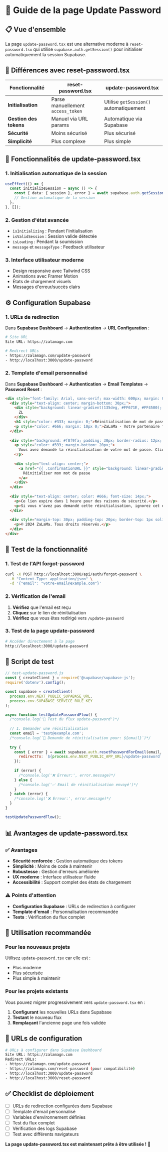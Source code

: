 # 🔐 Guide de la page Update Password

## 📋 Vue d'ensemble

La page `update-password.tsx` est une alternative moderne à `reset-password.tsx` qui utilise `supabase.auth.getSession()` pour initialiser automatiquement la session Supabase.

## 🔄 Différences avec reset-password.tsx

| Fonctionnalité | reset-password.tsx | update-password.tsx |
|----------------|-------------------|-------------------|
| **Initialisation** | Parse manuellement `access_token` | Utilise `getSession()` automatiquement |
| **Gestion des tokens** | Manuel via URL params | Automatique via Supabase |
| **Sécurité** | Moins sécurisé | Plus sécurisé |
| **Simplicité** | Plus complexe | Plus simple |

## 🚀 Fonctionnalités de update-password.tsx

### 1. **Initialisation automatique de la session**
```typescript
useEffect(() => {
  const initializeSession = async () => {
    const { data: { session }, error } = await supabase.auth.getSession();
    // Gestion automatique de la session
  };
}, []);
```

### 2. **Gestion d'état avancée**
- `isInitializing` : Pendant l'initialisation
- `isValidSession` : Session valide détectée
- `isLoading` : Pendant la soumission
- `message` et `messageType` : Feedback utilisateur

### 3. **Interface utilisateur moderne**
- Design responsive avec Tailwind CSS
- Animations avec Framer Motion
- États de chargement visuels
- Messages d'erreur/succès clairs

## ⚙️ Configuration Supabase

### 1. **URLs de redirection**

Dans **Supabase Dashboard** → **Authentication** → **URL Configuration** :

```bash
# Site URL
Site URL: https://zalamagn.com

# Redirect URLs
- https://zalamagn.com/update-password
- http://localhost:3000/update-password
```

### 2. **Template d'email personnalisé**

Dans **Supabase Dashboard** → **Authentication** → **Email Templates** → **Password Reset** :

```html
<div style="font-family: Arial, sans-serif; max-width: 600px; margin: 0 auto; padding: 20px;">
  <div style="text-align: center; margin-bottom: 30px;">
    <div style="background: linear-gradient(135deg, #FF671E, #FF4500); color: white; width: 60px; height: 60px; border-radius: 12px; display: inline-flex; align-items: center; justify-content: center; font-size: 24px; font-weight: bold; margin-bottom: 20px;">
      ZL
    </div>
    <h1 style="color: #333; margin: 0;">Réinitialisation de mot de passe</h1>
    <p style="color: #666; margin: 10px 0;">ZaLaMa - Votre partenaire financier de confiance</p>
  </div>
  
  <div style="background: #f8f9fa; padding: 30px; border-radius: 12px; margin-bottom: 20px;">
    <p style="color: #333; margin-bottom: 20px;">
      Vous avez demandé la réinitialisation de votre mot de passe. Cliquez sur le bouton ci-dessous pour procéder :
    </p>
    
    <div style="text-align: center;">
      <a href="{{ .ConfirmationURL }}" style="background: linear-gradient(135deg, #FF671E, #FF4500); color: white; padding: 14px 28px; text-decoration: none; border-radius: 8px; font-weight: 600; display: inline-block; margin: 10px 0;">
        Réinitialiser mon mot de passe
      </a>
    </div>
  </div>
  
  <div style="text-align: center; color: #666; font-size: 14px;">
    <p>Ce lien expire dans 1 heure pour des raisons de sécurité.</p>
    <p>Si vous n'avez pas demandé cette réinitialisation, ignorez cet email.</p>
  </div>
  
  <div style="margin-top: 30px; padding-top: 20px; border-top: 1px solid #eee; text-align: center; color: #999; font-size: 12px;">
    <p>© 2024 ZaLaMa. Tous droits réservés.</p>
  </div>
</div>
```

## 🧪 Test de la fonctionnalité

### 1. **Test de l'API forgot-password**

```bash
curl -X POST http://localhost:3000/api/auth/forgot-password \
  -H "Content-Type: application/json" \
  -d '{"email": "votre-email@example.com"}'
```

### 2. **Vérification de l'email**

1. **Vérifiez** que l'email est reçu
2. **Cliquez** sur le lien de réinitialisation
3. **Vérifiez** que vous êtes redirigé vers `/update-password`

### 3. **Test de la page update-password**

```bash
# Accéder directement à la page
http://localhost:3000/update-password
```

## 🔧 Script de test

```javascript
// test-update-password.js
const { createClient } = require('@supabase/supabase-js');
require('dotenv').config();

const supabase = createClient(
  process.env.NEXT_PUBLIC_SUPABASE_URL,
  process.env.SUPABASE_SERVICE_ROLE_KEY
);

async function testUpdatePasswordFlow() {
  /*console.log('🧪 Test du flux update-password')*/
  
  // 1. Demander une réinitialisation
  const email = 'test@example.com';
  /*console.log(`📧 Demande de réinitialisation pour: ${email}`)*/
  
  try {
    const { error } = await supabase.auth.resetPasswordForEmail(email, {
      redirectTo: `${process.env.NEXT_PUBLIC_APP_URL}/update-password`
    });
    
    if (error) {
      /*console.log('❌ Erreur:', error.message)*/
    } else {
      /*console.log('✅ Email de réinitialisation envoyé')*/
    }
  } catch (error) {
    /*console.log('❌ Erreur:', error.message)*/
  }
}

testUpdatePasswordFlow();
```

## 📊 Avantages de update-password.tsx

### ✅ **Avantages**
- **Sécurité renforcée** : Gestion automatique des tokens
- **Simplicité** : Moins de code à maintenir
- **Robustesse** : Gestion d'erreurs améliorée
- **UX moderne** : Interface utilisateur fluide
- **Accessibilité** : Support complet des états de chargement

### ⚠️ **Points d'attention**
- **Configuration Supabase** : URLs de redirection à configurer
- **Template d'email** : Personnalisation recommandée
- **Tests** : Vérification du flux complet

## 🎯 Utilisation recommandée

### Pour les nouveaux projets
Utilisez `update-password.tsx` car elle est :
- Plus moderne
- Plus sécurisée
- Plus simple à maintenir

### Pour les projets existants
Vous pouvez migrer progressivement vers `update-password.tsx` en :
1. **Configurant** les nouvelles URLs dans Supabase
2. **Testant** le nouveau flux
3. **Remplaçant** l'ancienne page une fois validée

## 🔗 URLs de configuration

```bash
# URLs à configurer dans Supabase Dashboard
Site URL: https://zalamagn.com
Redirect URLs:
- https://zalamagn.com/update-password
- https://zalamagn.com/reset-password (pour compatibilité)
- http://localhost:3000/update-password
- http://localhost:3000/reset-password
```

## ✅ Checklist de déploiement

- [ ] URLs de redirection configurées dans Supabase
- [ ] Template d'email personnalisé
- [ ] Variables d'environnement définies
- [ ] Test du flux complet
- [ ] Vérification des logs Supabase
- [ ] Test avec différents navigateurs

**La page update-password.tsx est maintenant prête à être utilisée !** 🚀 